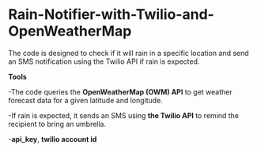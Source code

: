 # Rain-Notifier-with-Twilio-and-OpenWeatherMap

The code is designed to check if it will rain in a specific location and send an SMS notification using the Twilio API if rain is expected.


**Tools**

-The code queries the **OpenWeatherMap (OWM) API** to get  weather forecast data for a given latitude and longitude.

-If rain is expected, it sends an SMS using **the Twilio API** to remind the recipient to bring an umbrella.

-**api_key**, **twilio account id**

